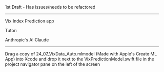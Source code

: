 1st Draft - Has issues/needs to be refactored

- - - - 

Vix Index Prediction app

Tutor:

Anthropic's AI Claude

- - - -

Drag a copy of 24_07_VixData_Auto.mlmodel (Made with Apple's Create ML App) into Xcode and drop it next to the VixPredictionModel.swift file in the project navigator pane on the left of the screen
